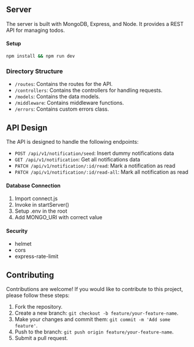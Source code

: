 ## Server

The server is built with MongoDB, Express, and Node. It provides a REST API for managing todos.

#### Setup

```bash
npm install && npm run dev
```

### Directory Structure

- `/routes`: Contains the routes for the API.
- `/controllers`: Contains the controllers for handling requests.
- `/models`: Contains the data models.
- `/middleware`: Contains middleware functions.
- `/errors`: Contains custom errors class.

## API Design

The API is designed to handle the following endpoints:

- `POST /api/v1/notification/seed`: Insert dummy notifications data
- `GET /api/v1/notification`: Get all notifications data
- `PATCH /api/v1/notification/:id/read`: Mark a notification as read
- `PATCH /api/v1/notification/:id/read-all`: Mark all notification as read

#### Database Connection

1. Import connect.js
2. Invoke in startServer()
3. Setup .env in the root
4. Add MONGO_URI with correct value

#### Security

- helmet
- cors
- express-rate-limit

## Contributing

Contributions are welcome! If you would like to contribute to this project, please follow these steps:

1. Fork the repository.
2. Create a new branch: `git checkout -b feature/your-feature-name`.
3. Make your changes and commit them: `git commit -m 'Add some feature'`.
4. Push to the branch: `git push origin feature/your-feature-name`.
5. Submit a pull request.
